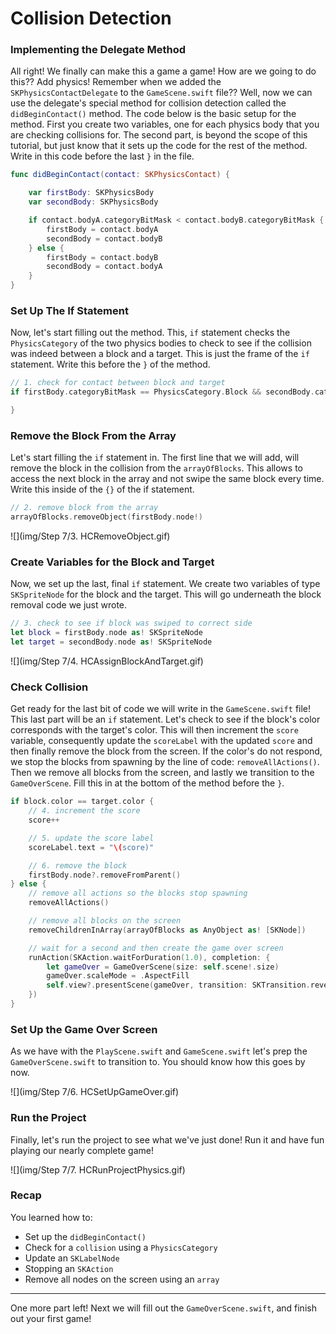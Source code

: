 # Collision Detection

### Implementing the Delegate Method

All right! We finally can make this a game a game! How are we going to do this??
Add physics! Remember when we added the `SKPhysicsContactDelegate` to the
`GameScene.swift` file?? Well, now we can use the delegate's special method for
collision detection called the `didBeginContact()` method. The code below is the
basic setup for the method. First you create two variables, one for each physics
body that you are checking collisions for. The second part, is beyond the scope
of this tutorial, but just know that it sets up the code for the rest of the
method. Write in this code before the last `}` in the file.

```swift
func didBeginContact(contact: SKPhysicsContact) {

	var firstBody: SKPhysicsBody
	var secondBody: SKPhysicsBody

	if contact.bodyA.categoryBitMask < contact.bodyB.categoryBitMask {
		firstBody = contact.bodyA
		secondBody = contact.bodyB
	} else {
		firstBody = contact.bodyB
		secondBody = contact.bodyA
	}
}
```

### Set Up The If Statement

Now, let's start filling out the method. This, `if` statement checks the
`PhysicsCategory` of the two physics bodies to check to see if the collision was
indeed between a block and a target. This is just the frame of the `if`
statement. Write this before the `}` of the method.

```swift
// 1. check for contact between block and target
if firstBody.categoryBitMask == PhysicsCategory.Block && secondBody.categoryBitMask == PhysicsCategory.Target {

}
```

### Remove the Block From the Array

Let's start filling the `if` statement in. The first line that we will add, will
remove the block in the collision from the `arrayOfBlocks`. This allows to
access the next block in the array and not swipe the same block every time.
Write this inside of the `{}` of the if statement.

```swift
// 2. remove block from the array
arrayOfBlocks.removeObject(firstBody.node!)
```

![](img/Step 7/3. HCRemoveObject.gif)

### Create Variables for the Block and Target

Now, we set up the last, final `if` statement. We create two variables of type
`SKSpriteNode` for the block and the target. This will go underneath the block
removal code we just wrote.

```swift
// 3. check to see if block was swiped to correct side
let block = firstBody.node as! SKSpriteNode
let target = secondBody.node as! SKSpriteNode
```

![](img/Step 7/4. HCAssignBlockAndTarget.gif)

### Check Collision

Get ready for the last bit of code we will write in the `GameScene.swift` file!
This last part will be an `if` statement. Let's check to see if the block's
color corresponds with the target's color. This will then increment the `score`
variable, consequently update the `scoreLabel` with the updated `score` and then
finally remove the block from the screen. If the color's do not respond, we stop
the blocks from spawning by the line of code: `removeAllActions()`. Then we
remove all blocks from the screen, and lastly we transition to the
`GameOverScene`. Fill this in at the bottom of the method before the `}`.

```swift
if block.color == target.color {
	// 4. increment the score
	score++

	// 5. update the score label
	scoreLabel.text = "\(score)"

	// 6. remove the block
	firstBody.node?.removeFromParent()
} else {
	// remove all actions so the blocks stop spawning
	removeAllActions()

	// remove all blocks on the screen
	removeChildrenInArray(arrayOfBlocks as AnyObject as! [SKNode])

	// wait for a second and then create the game over screen
	runAction(SKAction.waitForDuration(1.0), completion: {
		let gameOver = GameOverScene(size: self.scene!.size)
		gameOver.scaleMode = .AspectFill
		self.view?.presentScene(gameOver, transition: SKTransition.revealWithDirection(.Left, duration: 0.5))
	})
}
```

### Set Up the Game Over Screen

As we have with the `PlayScene.swift` and `GameScene.swift` let's prep the
`GameOverScene.swift` to transition to. You should know how this goes by now.

![](img/Step 7/6. HCSetUpGameOver.gif)

### Run the Project

Finally, let's run the project to see what we've just done! Run it and have fun
playing our nearly complete game!

![](img/Step 7/7. HCRunProjectPhysics.gif)

### Recap

You learned how to:

- Set up the `didBeginContact()`
- Check for a `collision` using a `PhysicsCategory`
- Update an `SKLabelNode`
- Stopping an `SKAction`
- Remove all nodes on the screen using an `array`

---

One more part left! Next we will fill out the `GameOverScene.swift`, and finish
out your first game!
